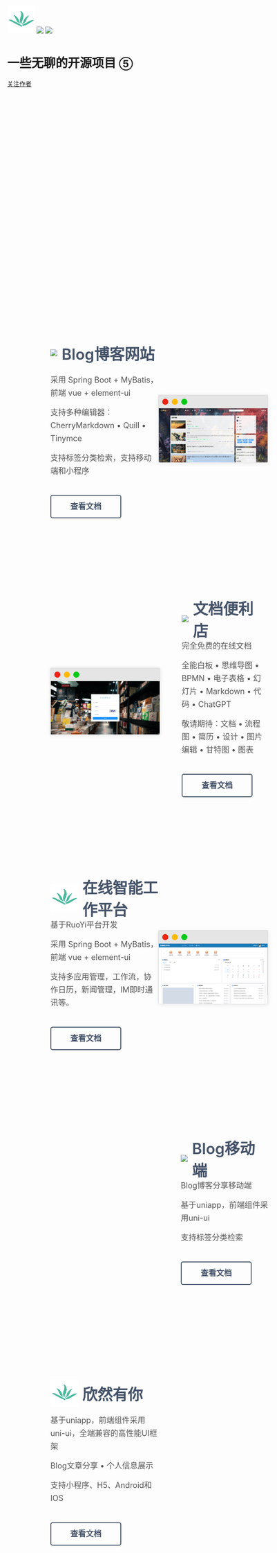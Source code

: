 <!-- _coverpage.md -->

<div style="width: 100%;line-height: 1.5rem;margin: 1em 0;margin-top: 250px;">
    <img src="_media/ruoyi.ico" style="max-width: 100%;"/>
    <img src="_media/faviconStore.ico" style="max-width: 100%;"/>
    <img src="_media/favicon.ico" style="max-width: 100%;"/>
</div>

<!-- ![logo](_media/ruoyi.ico)
![logo](_media/faviconStore.ico)
![logo](_media/favicon.ico) -->

# 一些无聊的开源项目 <small>⑤</small>

[关注作者](https://310975876.github.io)

<!-- - 开源Blog博客网站
- 文档便利店
- “欣然有你”
- ... -->

<div class="contentContainer" style="width: 100%;margin-top: 480px;">

  <div class="contentItem" style="width: 100%;padding: 100px 100px;">
    <div class="contentItemInner" style="width: 100%;margin: 0 auto;display: flex;align-items: center;">
      <div class="infoContainer" style="width: 50%;">
		<div class="title" style="height: 65px;font-size: 35px;display: flex;align-items: center;font-weight: 600;color: rgb(69, 83, 105);">
          <img src="_media/favicon.ico" style="margin-right: 10px;"/>
		  <span>Blog博客网站</span>
        </div>
        <div class="desc" style="text-align: left;font-size: 18px;line-height: 30px;color: #555;">
		  <p style="margin: 15px 0;">采用 Spring Boot + MyBatis，前端 vue + element-ui</p>
          <p style="margin: 15px 0;">支持多种编辑器：CherryMarkdown • Quill • Tinymce</p>
          <p style="margin: 15px 0;">支持标签分类检索，支持移动端和小程序</p>
        </div>
        <div class="btn" style="color: rgb(69, 83, 105); border: 2px solid rgb(69, 83, 105);width: 160px;height: 50px;border-radius: 5px;font-size: 18px;font-weight: 700;line-height: 50px;padding: 0;text-align: center;margin-top: 40px;">
		  <a href="#/RuoYi-Vue-Blog/" style="text-decoration: none;color: inherit;display: block;width: 100%;height: 100%;">查看文档</a>
        </div>
      </div>
      <div class="browserContainer" style="width: 50%;height: 100%;box-shadow: 0 2px 10px 0 rgba(0,0,0,.1);background-color: #fff;border: 1px solid #ddd;border-radius: 2px;flex-grow: 0;flex-shrink: 0;">
		<div class="header" style="height: 30px;background-color: #e5e5e5;text-align: left;display: flex;align-items: center;">
          <div style="background-color: #ee2313;display: inline-block;width: 14px;height: 14px;border-radius: 50%;margin-left: 8px;"></div>
          <div style="background-color: #ffba00;display: inline-block;width: 14px;height: 14px;border-radius: 50%;margin-left: 8px;"></div>
          <div style="background-color: #00cb14;display: inline-block;width: 14px;height: 14px;border-radius: 50%;margin-left: 8px;"></div>
        </div>
        <div class="body" style="width: 100%;height: 100%;">
          <img src="_media/Blog.jpg" style="width: 100%;height: 100%;object-fit: fill;margin-bottom: -4px;"/>
        </div>
      </div>
    </div>
  </div>

  <div class="contentItem" style="width: 100%;padding: 100px 100px;">
    <div class="contentItemInner" style="width: 100%;margin: 0 auto;display: flex;align-items: center;">
      <div class="browserContainer" style="width: 50%;height: 100%;box-shadow: 0 2px 10px 0 rgba(0,0,0,.1);background-color: #fff;border: 1px solid #ddd;border-radius: 2px;flex-grow: 0;flex-shrink: 0;">
		<div class="header" style="height: 30px;background-color: #e5e5e5;text-align: left;display: flex;align-items: center;">
          <div style="background-color: #ee2313;display: inline-block;width: 14px;height: 14px;border-radius: 50%;margin-left: 8px;"></div>
          <div style="background-color: #ffba00;display: inline-block;width: 14px;height: 14px;border-radius: 50%;margin-left: 8px;"></div>
          <div style="background-color: #00cb14;display: inline-block;width: 14px;height: 14px;border-radius: 50%;margin-left: 8px;"></div>
        </div>
        <div class="body" style="width: 100%;height: 100%;">
          <img src="_media/login.jpg" style="width: 100%;height: 100%;object-fit: fill;margin-bottom: -4px;"/>
        </div>
      </div>
      <div class="infoContainer" style="width: 50%;margin-left: 50px;">
		<div class="title" style="height: 65px;font-size: 35px;display: flex;align-items: center;font-weight: 600;color: rgb(69, 83, 105);">
          <img src="_media/faviconStore.ico" style="margin-right: 10px;"/>
		  <span>文档便利店</span>
        </div>
        <div class="desc" style="text-align: left;font-size: 18px;line-height: 30px;color: #555;">
		  <p style="margin: 15px 0;">完全免费的在线文档</p>
          <p style="margin: 15px 0;">全能白板 • 思维导图 • BPMN • 电子表格 • 幻灯片 • Markdown • 代码 • ChatGPT</p>
          <p style="margin: 15px 0;">敬请期待：文档 • 流程图 • 简历 • 设计 • 图片编辑 • 甘特图 • 图表</p>
        </div>
        <div class="btn" style="color: rgb(69, 83, 105); border: 2px solid rgb(69, 83, 105);width: 160px;height: 50px;border-radius: 5px;font-size: 18px;font-weight: 700;line-height: 50px;padding: 0;text-align: center;margin-top: 40px;">
		  <a href="#/RuoYi-Vue-DocHub/" style="text-decoration: none;color: inherit;display: block;width: 100%;height: 100%;">查看文档</a>
        </div>
      </div>
    </div>
  </div>
  
  <div class="contentItem" style="width: 100%;padding: 100px 100px;">
    <div class="contentItemInner" style="width: 100%;margin: 0 auto;display: flex;align-items: center;">
      <div class="infoContainer" style="width: 50%;">
  		<div class="title" style="height: 65px;font-size: 35px;display: flex;align-items: center;font-weight: 600;color: rgb(69, 83, 105);">
          <img src="_media/ruoyi.ico" style="margin-right: 10px;"/>
  		  <span>在线智能工作平台</span>
        </div>
        <div class="desc" style="text-align: left;font-size: 18px;line-height: 30px;color: #555;">
          <p style="margin: 15px 0;">基于RuoYi平台开发</p>
  		  <p style="margin: 15px 0;">采用 Spring Boot + MyBatis，前端 vue + element-ui</p>
          <p style="margin: 15px 0;">支持多应用管理，工作流，协作日历，新闻管理，IM即时通讯等。</p>
        </div>
        <div class="btn" style="color: rgb(69, 83, 105); border: 2px solid rgb(69, 83, 105);width: 160px;height: 50px;border-radius: 5px;font-size: 18px;font-weight: 700;line-height: 50px;padding: 0;text-align: center;margin-top: 40px;">
  		  <a href="#/RuoYi-Vue-Intelligent-Platform/" style="text-decoration: none;color: inherit;display: block;width: 100%;height: 100%;">查看文档</a>
        </div>
      </div>
      <div class="browserContainer" style="width: 50%;height: 100%;box-shadow: 0 2px 10px 0 rgba(0,0,0,.1);background-color: #fff;border: 1px solid #ddd;border-radius: 2px;flex-grow: 0;flex-shrink: 0;">
  		<div class="header" style="height: 30px;background-color: #e5e5e5;text-align: left;display: flex;align-items: center;">
          <div style="background-color: #ee2313;display: inline-block;width: 14px;height: 14px;border-radius: 50%;margin-left: 8px;"></div>
          <div style="background-color: #ffba00;display: inline-block;width: 14px;height: 14px;border-radius: 50%;margin-left: 8px;"></div>
          <div style="background-color: #00cb14;display: inline-block;width: 14px;height: 14px;border-radius: 50%;margin-left: 8px;"></div>
        </div>
        <div class="body" style="width: 100%;height: 100%;">
          <img src="_media/intelligentPlatform.jpg" style="width: 100%;height: 100%;object-fit: fill;margin-bottom: -4px;"/>
        </div>
      </div>
    </div>
  </div>

  <div class="contentItem" style="width: 100%;padding: 100px 100px;">
    <div class="contentItemInner" style="width: 100%;margin: 0 auto;display: flex;align-items: center;">
      <div class="browserContainer" style="width: 50%;height: 100%;display: flex;">
		<div class="phone" style="margin: 0 auto;background-image: url(_media/blog-phone.jpg);background-repeat: no-repeat;background-size: 100%;height: 100%;padding: 180px 16px;box-sizing: border-box;width: 201px;border-radius: 12px;">
        </div>
		<div class="phone" style="margin: 0 auto;background-image: url(_media/blog-phone1.jpg);background-repeat: no-repeat;background-size: 100%;height: 100%;padding: 180px 16px;box-sizing: border-box;width: 201px;border-radius: 12px;">
        </div>
      </div>
      <div class="infoContainer" style="width: 50%;margin-left: 50px;">
		<div class="title" style="height: 65px;font-size: 35px;display: flex;align-items: center;font-weight: 600;color: rgb(69, 83, 105);">
          <img src="_media/favicon.ico" style="margin-right: 10px;"/>
		  <span>Blog移动端</span>
        </div>
        <div class="desc" style="text-align: left;font-size: 18px;line-height: 30px;color: #555;">
		  <p style="margin: 15px 0;">Blog博客分享移动端</p>
          <p style="margin: 15px 0;">基于uniapp，前端组件采用uni-ui</p>
          <p style="margin: 15px 0;">支持标签分类检索</p>
        </div>
        <div class="btn" style="color: rgb(69, 83, 105); border: 2px solid rgb(69, 83, 105);width: 160px;height: 50px;border-radius: 5px;font-size: 18px;font-weight: 700;line-height: 50px;padding: 0;text-align: center;margin-top: 40px;">
		  <a href="#/RuoYi-Vue-Blog-Uniapp/" style="text-decoration: none;color: inherit;display: block;width: 100%;height: 100%;">查看文档</a>
        </div>
      </div>
    </div>
  </div>

  <div class="contentItem" style="width: 100%;padding: 100px 100px;">
    <div class="contentItemInner" style="width: 100%;margin: 0 auto;display: flex;align-items: center;">
      <div class="infoContainer" style="width: 50%;">
		<div class="title" style="height: 65px;font-size: 35px;display: flex;align-items: center;font-weight: 600;color: rgb(69, 83, 105);">
          <img src="_media/ruoyi.ico" style="margin-right: 10px;"/>
		  <span>欣然有你</span>
        </div>
        <div class="desc" style="text-align: left;font-size: 18px;line-height: 30px;color: #555;">
		  <p style="margin: 15px 0;">基于uniapp，前端组件采用uni-ui，全端兼容的高性能UI框架</p>
          <p style="margin: 15px 0;">Blog文章分享 • 个人信息展示</p>
          <p style="margin: 15px 0;">支持小程序、H5、Android和IOS</p>
        </div>
        <div class="btn" style="color: rgb(69, 83, 105); border: 2px solid rgb(69, 83, 105);width: 160px;height: 50px;border-radius: 5px;font-size: 18px;font-weight: 700;line-height: 50px;padding: 0;text-align: center;margin-top: 40px;">
		  <a href="#/photoGraphy-Uniapp/" style="text-decoration: none;color: inherit;display: block;width: 100%;height: 100%;">查看文档</a>
        </div>
      </div>
      <div class="browserContainer" style="width: 50%;height: 100%;display: flex;">
		<div class="phone" style="margin: 0 auto;background-image: url(_media/phone1.jpg);background-repeat: no-repeat;background-size: 100%;height: 100%;padding: 180px 16px;box-sizing: border-box;width: 169px;border-radius: 12px;">
        </div>
		<div class="phone" style="margin: 0 auto;background-image: url(_media/phone2.jpg);background-repeat: no-repeat;background-size: 100%;height: 100%;padding: 180px 16px;box-sizing: border-box;width: 169px;border-radius: 12px;">
        </div>
		<div class="phone" style="margin: 0 auto;background-image: url(_media/phone3.jpg);background-repeat: no-repeat;background-size: 100%;height: 100%;padding: 180px 16px;box-sizing: border-box;width: 169px;border-radius: 12px;">
        </div>
      </div>
    </div>
  </div>

</div>

<!-- [Gitee](https://gitee.com/Ning310975876)
[start](README) -->

<!-- 背景图片 -->

<!-- ![](_media/bg.png) -->

<!-- 背景色 -->

<!-- ![color](#f0f0f0) -->
